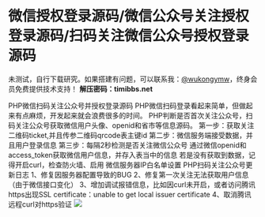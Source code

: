 # 微信授权登录源码/微信公众号关注授权登录源码/扫码关注微信公众号授权登录源码

未测试，自行下载研究。如果搭建有问题，可以联系我：[@wukongymw](http://t.me/wukongymw)，终身会员免费提供技术支持！
**解压密码：timibbs.net**

PHP微信扫码关注公众号并授权登录源码 PHP微信扫码登录看起来简单，但做起来有点麻烦，开发起来就会浪费很多的时间。
PHP判断是否首次关注公众号，扫码关注公众号获取微信用户头像、openid和省市等信息源码。
第一步：获取关注二维码ticket,并且传参二维码qrcode表主键id
第二步：微信服务端接受数据，并且用户登录信息
第三步：每隔2秒检测是否关注微信公众号 通过微信openid和access\_token获取微信用户信息，并存入表当中的信息 若是没有获取到数据，记得开启curl，检查防火墙、启用 微信服务器IP白名单设置
PHP扫码关注公众号更新日志
1、修复因服务器配置导致的BUG
2、修复第一次关注无法获取用户信息（由于微信接口变化）
3、增加调试报错信息，比如因curl未开启，或者访问腾讯https出现SSL certificate：unable to get local issuer certificate
4、取消腾讯远程curl对https验证
[![](https://wukongymw.com/wp-content/uploads/2023/09/1694191378-a152145a4c40dbf.jpg)](https://wukongymw.com/wp-content/uploads/2023/09/1694191378-a152145a4c40dbf.jpg)